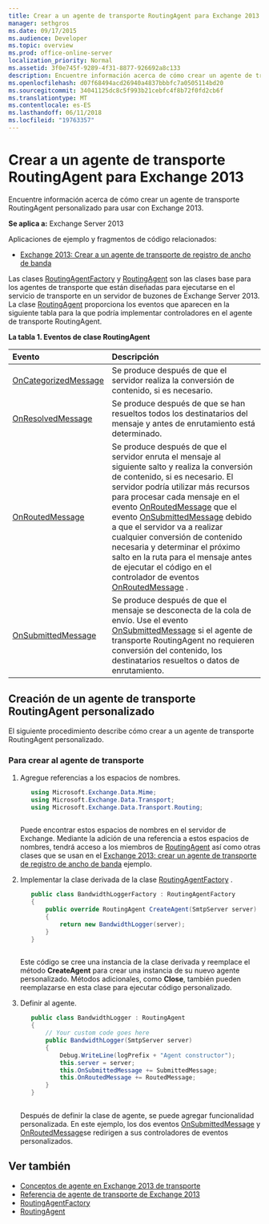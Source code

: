 ```yaml
---
title: Crear a un agente de transporte RoutingAgent para Exchange 2013
manager: sethgros
ms.date: 09/17/2015
ms.audience: Developer
ms.topic: overview
ms.prod: office-online-server
localization_priority: Normal
ms.assetid: 3f0e745f-9289-4f31-8877-926692a8c133
description: Encuentre información acerca de cómo crear un agente de transporte RoutingAgent personalizado para usar con Exchange 2013.
ms.openlocfilehash: d07f68494acd26940a4837bbbfc7a0505114bd20
ms.sourcegitcommit: 34041125dc8c5f993b21cebfc4f8b72f0fd2cb6f
ms.translationtype: MT
ms.contentlocale: es-ES
ms.lasthandoff: 06/11/2018
ms.locfileid: "19763357"
---
```

# <a name="create-a-routingagent-transport-agent-for-exchange-2013"></a>Crear a un agente de transporte RoutingAgent para Exchange 2013

Encuentre información acerca de cómo crear un agente de transporte RoutingAgent personalizado para usar con Exchange 2013.
  
**Se aplica a:** Exchange Server 2013
  
Aplicaciones de ejemplo y fragmentos de código relacionados:

- [Exchange 2013: Crear a un agente de transporte de registro de ancho de banda](http://code.msdn.microsoft.com/Exchange/Exchange-2013-Build-a-d61a4aaa)
  
Las clases [RoutingAgentFactory](https://msdn.microsoft.com/library/Microsoft.Exchange.Data.Transport.Routing.RoutingAgentFactory.aspx) y [RoutingAgent](https://msdn.microsoft.com/library/Microsoft.Exchange.Data.Transport.Routing.RoutingAgent.aspx) son las clases base para los agentes de transporte que están diseñadas para ejecutarse en el servicio de transporte en un servidor de buzones de Exchange Server 2013. La clase [RoutingAgent](https://msdn.microsoft.com/library/Microsoft.Exchange.Data.Transport.Routing.RoutingAgent.aspx) proporciona los eventos que aparecen en la siguiente tabla para la que podría implementar controladores en el agente de transporte RoutingAgent. 
  
**La tabla 1. Eventos de clase RoutingAgent**

|**Evento**|**Descripción**|
|:-----|:-----|
|[OnCategorizedMessage](https://msdn.microsoft.com/library/Microsoft.Exchange.Data.Transport.Routing.RoutingAgent.OnCategorizedMessage.aspx) <br/> |Se produce después de que el servidor realiza la conversión de contenido, si es necesario.  <br/> |
|[OnResolvedMessage](https://msdn.microsoft.com/library/Microsoft.Exchange.Data.Transport.Routing.RoutingAgent.OnResolvedMessage.aspx) <br/> |Se produce después de que se han resueltos todos los destinatarios del mensaje y antes de enrutamiento está determinado.  <br/> |
|[OnRoutedMessage](https://msdn.microsoft.com/library/Microsoft.Exchange.Data.Transport.Routing.RoutingAgent.OnRoutedMessage.aspx) <br/> |Se produce después de que el servidor enruta el mensaje al siguiente salto y realiza la conversión de contenido, si es necesario. El servidor podría utilizar más recursos para procesar cada mensaje en el evento [OnRoutedMessage](https://msdn.microsoft.com/library/Microsoft.Exchange.Data.Transport.Routing.RoutingAgent.OnRoutedMessage.aspx) que el evento [OnSubmittedMessage](https://msdn.microsoft.com/library/Microsoft.Exchange.Data.Transport.Routing.RoutingAgent.OnSubmittedMessage.aspx) debido a que el servidor va a realizar cualquier conversión de contenido necesaria y determinar el próximo salto en la ruta para el mensaje antes de ejecutar el código en el controlador de eventos [OnRoutedMessage](https://msdn.microsoft.com/library/Microsoft.Exchange.Data.Transport.Routing.RoutingAgent.OnRoutedMessage.aspx) .  <br/> |
|[OnSubmittedMessage](https://msdn.microsoft.com/library/Microsoft.Exchange.Data.Transport.Routing.RoutingAgent.OnSubmittedMessage.aspx) <br/> |Se produce después de que el mensaje se desconecta de la cola de envío. Use el evento [OnSubmittedMessage](https://msdn.microsoft.com/library/Microsoft.Exchange.Data.Transport.Routing.RoutingAgent.OnSubmittedMessage.aspx) si el agente de transporte RoutingAgent no requieren conversión del contenido, los destinatarios resueltos o datos de enrutamiento.  <br/> |
   
## <a name="creating-a-custom-routingagent-transport-agent"></a>Creación de un agente de transporte RoutingAgent personalizado

El siguiente procedimiento describe cómo crear a un agente de transporte RoutingAgent personalizado. 
  
### <a name="to-create-the-transport-agent"></a>Para crear al agente de transporte

1. Agregue referencias a los espacios de nombres.
    
   ```cs
      using Microsoft.Exchange.Data.Mime;
      using Microsoft.Exchange.Data.Transport;
      using Microsoft.Exchange.Data.Transport.Routing;
  
   ```

   Puede encontrar estos espacios de nombres en el servidor de Exchange. Mediante la adición de una referencia a estos espacios de nombres, tendrá acceso a los miembros de [RoutingAgent](https://msdn.microsoft.com/library/Microsoft.Exchange.Data.Transport.Routing.RoutingAgent.aspx) así como otras clases que se usan en el [Exchange 2013: crear un agente de transporte de registro de ancho de banda](http://code.msdn.microsoft.com/Exchange/Exchange-2013-Build-a-d61a4aaa) ejemplo. 
    
2. Implementar la clase derivada de la clase [RoutingAgentFactory](https://msdn.microsoft.com/library/Microsoft.Exchange.Data.Transport.Routing.RoutingAgentFactory.aspx) . 
    
   ```cs
      public class BandwidthLoggerFactory : RoutingAgentFactory
      {
          public override RoutingAgent CreateAgent(SmtpServer server)
          {
              return new BandwidthLogger(server);
          }
      }
  
   ```

   Este código se cree una instancia de la clase derivada y reemplace el método **CreateAgent** para crear una instancia de su nuevo agente personalizado. Métodos adicionales, como **Close**, también pueden reemplazarse en esta clase para ejecutar código personalizado. 
    
3. Definir al agente.
    
   ```cs
      public class BandwidthLogger : RoutingAgent
      {
          // Your custom code goes here
          public BandwidthLogger(SmtpServer server)
          {
              Debug.WriteLine(logPrefix + "Agent constructor");
              this.server = server;
              this.OnSubmittedMessage += SubmittedMessage;
              this.OnRoutedMessage += RoutedMessage;
          }
      }
  
   ```

   Después de definir la clase de agente, se puede agregar funcionalidad personalizada. En este ejemplo, los dos eventos [OnSubmittedMessage](https://msdn.microsoft.com/library/Microsoft.Exchange.Data.Transport.Routing.RoutingAgent.OnSubmittedMessage.aspx) y [OnRoutedMessage](https://msdn.microsoft.com/library/Microsoft.Exchange.Data.Transport.Routing.RoutingAgent.OnRoutedMessage.aspx)se redirigen a sus controladores de eventos personalizados. 
    
## <a name="see-also"></a>Ver también

- [Conceptos de agente en Exchange 2013 de transporte](transport-agent-concepts-in-exchange-2013.md)    
- [Referencia de agente de transporte de Exchange 2013](transport-agent-reference-for-exchange-2013.md)    
- [RoutingAgentFactory](https://msdn.microsoft.com/library/Microsoft.Exchange.Data.Transport.Routing.RoutingAgentFactory.aspx)    
- [RoutingAgent](https://msdn.microsoft.com/library/Microsoft.Exchange.Data.Transport.Routing.RoutingAgent.aspx)
    

